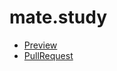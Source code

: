 # mate.study

* [Preview](https://euxos.github.io/mate.study/)
* [PullRequest](https://github.com/euxos/mate.study/pull/1/files)
